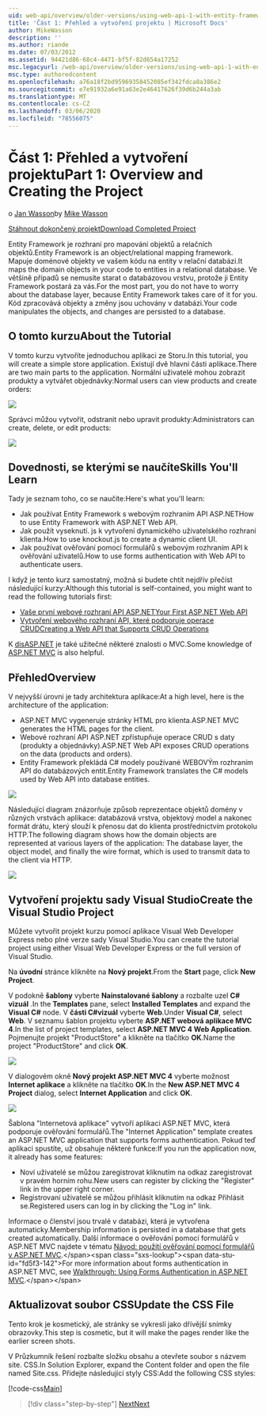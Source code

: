 ```yaml
---
uid: web-api/overview/older-versions/using-web-api-1-with-entity-framework-5/using-web-api-with-entity-framework-part-1
title: 'Část 1: Přehled a vytvoření projektu | Microsoft Docs'
author: MikeWasson
description: ''
ms.author: riande
ms.date: 07/03/2012
ms.assetid: 94421d86-68c4-4471-bf5f-82d654a17252
msc.legacyurl: /web-api/overview/older-versions/using-web-api-1-with-entity-framework-5/using-web-api-with-entity-framework-part-1
msc.type: authoredcontent
ms.openlocfilehash: a76a18f2bd95969358452085ef342fdca8a386e2
ms.sourcegitcommit: e7e91932a6e91a63e2e46417626f39d6b244a3ab
ms.translationtype: MT
ms.contentlocale: cs-CZ
ms.lasthandoff: 03/06/2020
ms.locfileid: "78556075"
---
```

# <a name="part-1-overview-and-creating-the-project"></a><span data-ttu-id="fd5f3-102">Část 1: Přehled a vytvoření projektu</span><span class="sxs-lookup"><span data-stu-id="fd5f3-102">Part 1: Overview and Creating the Project</span></span>

<span data-ttu-id="fd5f3-103">o [Jan Wasson](https://github.com/MikeWasson)</span><span class="sxs-lookup"><span data-stu-id="fd5f3-103">by [Mike Wasson](https://github.com/MikeWasson)</span></span>

[<span data-ttu-id="fd5f3-104">Stáhnout dokončený projekt</span><span class="sxs-lookup"><span data-stu-id="fd5f3-104">Download Completed Project</span></span>](https://code.msdn.microsoft.com/ASP-NET-Web-API-with-afa30545)

<span data-ttu-id="fd5f3-105">Entity Framework je rozhraní pro mapování objektů a relačních objektů.</span><span class="sxs-lookup"><span data-stu-id="fd5f3-105">Entity Framework is an object/relational mapping framework.</span></span> <span data-ttu-id="fd5f3-106">Mapuje doménové objekty ve vašem kódu na entity v relační databázi.</span><span class="sxs-lookup"><span data-stu-id="fd5f3-106">It maps the domain objects in your code to entities in a relational database.</span></span> <span data-ttu-id="fd5f3-107">Ve většině případů se nemusíte starat o databázovou vrstvu, protože ji Entity Framework postará za vás.</span><span class="sxs-lookup"><span data-stu-id="fd5f3-107">For the most part, you do not have to worry about the database layer, because Entity Framework takes care of it for you.</span></span> <span data-ttu-id="fd5f3-108">Kód zpracovává objekty a změny jsou uchovány v databázi.</span><span class="sxs-lookup"><span data-stu-id="fd5f3-108">Your code manipulates the objects, and changes are persisted to a database.</span></span>

## <a name="about-the-tutorial"></a><span data-ttu-id="fd5f3-109">O tomto kurzu</span><span class="sxs-lookup"><span data-stu-id="fd5f3-109">About the Tutorial</span></span>

<span data-ttu-id="fd5f3-110">V tomto kurzu vytvoříte jednoduchou aplikaci ze Storu.</span><span class="sxs-lookup"><span data-stu-id="fd5f3-110">In this tutorial, you will create a simple store application.</span></span> <span data-ttu-id="fd5f3-111">Existují dvě hlavní části aplikace.</span><span class="sxs-lookup"><span data-stu-id="fd5f3-111">There are two main parts to the application.</span></span> <span data-ttu-id="fd5f3-112">Normální uživatelé mohou zobrazit produkty a vytvářet objednávky:</span><span class="sxs-lookup"><span data-stu-id="fd5f3-112">Normal users can view products and create orders:</span></span>

![](using-web-api-with-entity-framework-part-1/_static/image1.png)

<span data-ttu-id="fd5f3-113">Správci můžou vytvořit, odstranit nebo upravit produkty:</span><span class="sxs-lookup"><span data-stu-id="fd5f3-113">Administrators can create, delete, or edit products:</span></span>

![](using-web-api-with-entity-framework-part-1/_static/image2.png)

## <a name="skills-youll-learn"></a><span data-ttu-id="fd5f3-114">Dovednosti, se kterými se naučíte</span><span class="sxs-lookup"><span data-stu-id="fd5f3-114">Skills You'll Learn</span></span>

<span data-ttu-id="fd5f3-115">Tady je seznam toho, co se naučíte:</span><span class="sxs-lookup"><span data-stu-id="fd5f3-115">Here's what you'll learn:</span></span>

- <span data-ttu-id="fd5f3-116">Jak používat Entity Framework s webovým rozhraním API ASP.NET</span><span class="sxs-lookup"><span data-stu-id="fd5f3-116">How to use Entity Framework with ASP.NET Web API.</span></span>
- <span data-ttu-id="fd5f3-117">Jak použít vyseknutí. js k vytvoření dynamického uživatelského rozhraní klienta.</span><span class="sxs-lookup"><span data-stu-id="fd5f3-117">How to use knockout.js to create a dynamic client UI.</span></span>
- <span data-ttu-id="fd5f3-118">Jak používat ověřování pomocí formulářů s webovým rozhraním API k ověřování uživatelů.</span><span class="sxs-lookup"><span data-stu-id="fd5f3-118">How to use forms authentication with Web API to authenticate users.</span></span>

<span data-ttu-id="fd5f3-119">I když je tento kurz samostatný, možná si budete chtít nejdřív přečíst následující kurzy:</span><span class="sxs-lookup"><span data-stu-id="fd5f3-119">Although this tutorial is self-contained, you might want to read the following tutorials first:</span></span>

- [<span data-ttu-id="fd5f3-120">Vaše první webové rozhraní API ASP.NET</span><span class="sxs-lookup"><span data-stu-id="fd5f3-120">Your First ASP.NET Web API</span></span>](../../getting-started-with-aspnet-web-api/tutorial-your-first-web-api.md)
- [<span data-ttu-id="fd5f3-121">Vytvoření webového rozhraní API, které podporuje operace CRUD</span><span class="sxs-lookup"><span data-stu-id="fd5f3-121">Creating a Web API that Supports CRUD Operations</span></span>](../creating-a-web-api-that-supports-crud-operations.md)

<span data-ttu-id="fd5f3-122">K [disASP.NET](../../../../mvc/index.md) je také užitečné některé znalosti o MVC.</span><span class="sxs-lookup"><span data-stu-id="fd5f3-122">Some knowledge of [ASP.NET MVC](../../../../mvc/index.md) is also helpful.</span></span>

## <a name="overview"></a><span data-ttu-id="fd5f3-123">Přehled</span><span class="sxs-lookup"><span data-stu-id="fd5f3-123">Overview</span></span>

<span data-ttu-id="fd5f3-124">V nejvyšší úrovni je tady architektura aplikace:</span><span class="sxs-lookup"><span data-stu-id="fd5f3-124">At a high level, here is the architecture of the application:</span></span>

- <span data-ttu-id="fd5f3-125">ASP.NET MVC vygeneruje stránky HTML pro klienta.</span><span class="sxs-lookup"><span data-stu-id="fd5f3-125">ASP.NET MVC generates the HTML pages for the client.</span></span>
- <span data-ttu-id="fd5f3-126">Webové rozhraní API ASP.NET zpřístupňuje operace CRUD s daty (produkty a objednávky).</span><span class="sxs-lookup"><span data-stu-id="fd5f3-126">ASP.NET Web API exposes CRUD operations on the data (products and orders).</span></span>
- <span data-ttu-id="fd5f3-127">Entity Framework překládá C# modely používané WEBOVÝm rozhraním API do databázových entit.</span><span class="sxs-lookup"><span data-stu-id="fd5f3-127">Entity Framework translates the C# models used by Web API into database entities.</span></span>

![](using-web-api-with-entity-framework-part-1/_static/image3.png)

<span data-ttu-id="fd5f3-128">Následující diagram znázorňuje způsob reprezentace objektů domény v různých vrstvách aplikace: databázová vrstva, objektový model a nakonec formát drátu, který slouží k přenosu dat do klienta prostřednictvím protokolu HTTP.</span><span class="sxs-lookup"><span data-stu-id="fd5f3-128">The following diagram shows how the domain objects are represented at various layers of the application: The database layer, the object model, and finally the wire format, which is used to transmit data to the client via HTTP.</span></span>

![](using-web-api-with-entity-framework-part-1/_static/image4.png)

## <a name="create-the-visual-studio-project"></a><span data-ttu-id="fd5f3-129">Vytvoření projektu sady Visual Studio</span><span class="sxs-lookup"><span data-stu-id="fd5f3-129">Create the Visual Studio Project</span></span>

<span data-ttu-id="fd5f3-130">Můžete vytvořit projekt kurzu pomocí aplikace Visual Web Developer Express nebo plné verze sady Visual Studio.</span><span class="sxs-lookup"><span data-stu-id="fd5f3-130">You can create the tutorial project using either Visual Web Developer Express or the full version of Visual Studio.</span></span>

<span data-ttu-id="fd5f3-131">Na **úvodní** stránce klikněte na **Nový projekt**.</span><span class="sxs-lookup"><span data-stu-id="fd5f3-131">From the **Start** page, click **New Project**.</span></span>

<span data-ttu-id="fd5f3-132">V podokně **šablony** vyberte **Nainstalované šablony** a rozbalte uzel  **C# vizuál** .</span><span class="sxs-lookup"><span data-stu-id="fd5f3-132">In the **Templates** pane, select **Installed Templates** and expand the **Visual C#** node.</span></span> <span data-ttu-id="fd5f3-133">V **části C#vizuál** vyberte **Web**.</span><span class="sxs-lookup"><span data-stu-id="fd5f3-133">Under **Visual C#**, select **Web**.</span></span> <span data-ttu-id="fd5f3-134">V seznamu šablon projektu vyberte **ASP.NET webová aplikace MVC 4**.</span><span class="sxs-lookup"><span data-stu-id="fd5f3-134">In the list of project templates, select **ASP.NET MVC 4 Web Application**.</span></span> <span data-ttu-id="fd5f3-135">Pojmenujte projekt "ProductStore" a klikněte na tlačítko **OK**.</span><span class="sxs-lookup"><span data-stu-id="fd5f3-135">Name the project "ProductStore" and click **OK**.</span></span>

![](using-web-api-with-entity-framework-part-1/_static/image5.png)

<span data-ttu-id="fd5f3-136">V dialogovém okně **Nový projekt ASP.NET MVC 4** vyberte možnost **Internet aplikace** a klikněte na tlačítko **OK**.</span><span class="sxs-lookup"><span data-stu-id="fd5f3-136">In the **New ASP.NET MVC 4 Project** dialog, select **Internet Application** and click **OK**.</span></span>

![](using-web-api-with-entity-framework-part-1/_static/image6.png)

<span data-ttu-id="fd5f3-137">Šablona "Internetová aplikace" vytvoří aplikaci ASP.NET MVC, která podporuje ověřování formulářů.</span><span class="sxs-lookup"><span data-stu-id="fd5f3-137">The "Internet Application" template creates an ASP.NET MVC application that supports forms authentication.</span></span> <span data-ttu-id="fd5f3-138">Pokud teď aplikaci spustíte, už obsahuje některé funkce:</span><span class="sxs-lookup"><span data-stu-id="fd5f3-138">If you run the application now, it already has some features:</span></span>

- <span data-ttu-id="fd5f3-139">Noví uživatelé se můžou zaregistrovat kliknutím na odkaz zaregistrovat v pravém horním rohu.</span><span class="sxs-lookup"><span data-stu-id="fd5f3-139">New users can register by clicking the "Register" link in the upper right corner.</span></span>
- <span data-ttu-id="fd5f3-140">Registrovaní uživatelé se můžou přihlásit kliknutím na odkaz Přihlásit se.</span><span class="sxs-lookup"><span data-stu-id="fd5f3-140">Registered users can log in by clicking the "Log in" link.</span></span>

<span data-ttu-id="fd5f3-141">Informace o členství jsou trvalé v databázi, která je vytvořena automaticky.</span><span class="sxs-lookup"><span data-stu-id="fd5f3-141">Membership information is persisted in a database that gets created automatically.</span></span> <span data-ttu-id="fd5f3-142">Další informace o ověřování pomocí formulářů v ASP.NET MVC najdete v tématu [Návod: použití ověřování pomocí formulářů v ASP.NET MVC](https://msdn.microsoft.com/library/ff398049(VS.98).aspx).</span><span class="sxs-lookup"><span data-stu-id="fd5f3-142">For more information about forms authentication in ASP.NET MVC, see [Walkthrough: Using Forms Authentication in ASP.NET MVC](https://msdn.microsoft.com/library/ff398049(VS.98).aspx).</span></span>

## <a name="update-the-css-file"></a><span data-ttu-id="fd5f3-143">Aktualizovat soubor CSS</span><span class="sxs-lookup"><span data-stu-id="fd5f3-143">Update the CSS File</span></span>

<span data-ttu-id="fd5f3-144">Tento krok je kosmetický, ale stránky se vykreslí jako dřívější snímky obrazovky.</span><span class="sxs-lookup"><span data-stu-id="fd5f3-144">This step is cosmetic, but it will make the pages render like the earlier screen shots.</span></span>

<span data-ttu-id="fd5f3-145">V Průzkumník řešení rozbalte složku obsahu a otevřete soubor s názvem site. CSS.</span><span class="sxs-lookup"><span data-stu-id="fd5f3-145">In Solution Explorer, expand the Content folder and open the file named Site.css.</span></span> <span data-ttu-id="fd5f3-146">Přidejte následující styly CSS:</span><span class="sxs-lookup"><span data-stu-id="fd5f3-146">Add the following CSS styles:</span></span>

[!code-css[Main](using-web-api-with-entity-framework-part-1/samples/sample1.css)]

> [!div class="step-by-step"]
> [<span data-ttu-id="fd5f3-147">Next</span><span class="sxs-lookup"><span data-stu-id="fd5f3-147">Next</span></span>](using-web-api-with-entity-framework-part-2.md)
